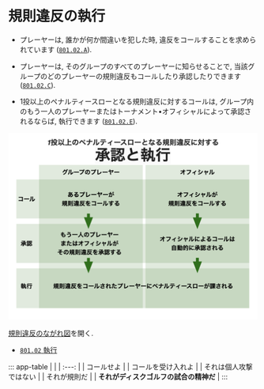 # 規則違反の執行

* プレーヤーは,
誰かが何か間違いを犯した時,
違反をコールすることを求められています
([`801.02.A`](80102)).

* プレーヤーは,
そのグループのすべてのプレーヤーに知らせることで,
当該グループのどのプレーヤーの規則違反もコールしたり承認したりできます
([`801.02.C`](80102)).

* 1投以上のペナルティースローとなる規則違反に対するコールは,
グループ内のもう一人のプレーヤーまたはトーナメント•オフィシャルによって承認されるならば,
執行できます
([`801.02.E`](80102)).

![規則違反のながれ図](assets/img/enforcement.png)

[規則違反のながれ図](https://jpdga-shizuoka.github.io/rules/assets/img/enforcement.png)を開く.

* [`801.02` 執行](80102)

::: app-table
|   |
| :---: |
| コールせよ |
| コールを受け入れよ |
| それは個人攻撃ではない |
| それが規則だ |
| **それがディスクゴルフの試合の精神だ** |
:::
